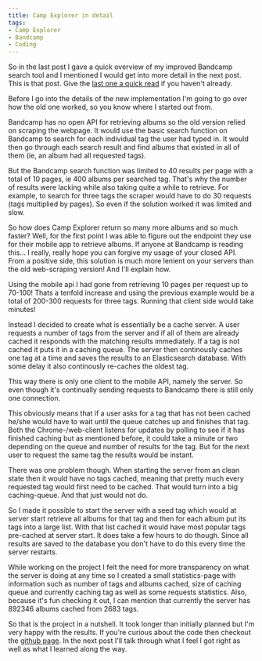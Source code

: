 ```yaml
---
title: Camp Explorer in detail
tags:
- Camp Explorer
- Bandcamp
- Coding
---
```



So in the last post I gave a quick overview of my improved Bandcamp search tool and I mentioned I would get into more detail in the next post. This is that post. Give the [last one a quick read](/2017/08/02/Camp_Explorer.html) if you haven't already.

Before I go into the details of the new implementation I'm going to go over how the old one worked, so you know where I started out from.

Bandcamp has no open API for retrieving albums so the old version relied on scraping the webpage. It would use the basic search function on Bandcamp to search for each individual tag the user had typed in. It would then go through each search result and find albums that existed in all of them (ie, an album had all requested tags).

But the Bandcamp search function was limited to 40 results per page with a total of 10 pages, ie 400 albums per searched tag. That's why the number of results were lacking while also taking quite a while to retrieve. For example, to search for three tags the scraper would have to do 30 requests (tags multiplied by pages). So even if the solution worked it was limited and slow.

So how does Camp Explorer return so many more albums and so much faster? Well, for the first point I was able to figure out the endpoint they use for their mobile app to retrieve albums. If anyone at Bandcamp is reading this... I really, really hope you can forgive my usage of your closed API. From a positive side, this solution is much more lenient on your servers than the old web-scraping version! And I'll explain how.

Using the mobile api I had gone from retrieving 10 pages per request up to 70-100! Thats a tenfold increase and using the previous example would be a total of 200-300 requests for three tags. Running that client side would take minutes!

Instead I decided to create what is essentially be a cache server. A user requests a number of tags from the server and if all of them are already cached it responds with the matching results immediately. If a tag is not cached it puts it in a caching queue. The server then continously caches one tag at a time and saves the results to an Elasticsearch database. With some delay it also continously re-caches the oldest tag.

This way there is only one client to the mobile API, namely the server. So even though it's continually sending requests to Bandcamp there is still only one connection.

This obviously means that if a user asks for a tag that has not been cached he/she would have to wait until the queue catches up and finishes that tag. Both the Chrome-/web-client listens for updates by polling to see if it has finished caching but as mentioned before, it could take a minute or two depending on the queue and number of results for the tag. But for the next user to request the same tag the results would be instant.

There was one problem though. When starting the server from an clean state then it would have no tags cached, meaning that pretty much every requested tag would first need to be cached. That would turn into a big caching-queue. And that just would not do.

So I made it possible to start the server with a seed tag which would at server start retrieve all albums for that tag and then for each album put its tags into a large list. With that list cached it would have most popular tags pre-cached at server start. It does take a few hours to do though. Since all results are saved to the database you don't have to do this every time the server restarts.

While working on the project I felt the need for more transparency on what the server is doing at any time so I created a small statistics-page with information such as number of tags and albums cached, size of caching queue and currently caching tag as well as some requests statistics. Also, because it's fun checking it out, I can mention that currently the server has 892346 albums cached from 2683 tags.

So that is the project in a nutshell. It took longer than initially planned but I'm very happy with the results. If you're curious about the code then checkout the [github page](https://github.com/SvDvorak/CampExplorer). In the next post I'll talk through what I feel I got right as well as what I learned along the way.
